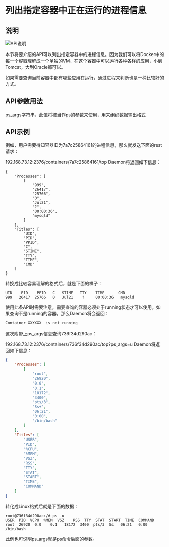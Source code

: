 # 列出指定容器中正在运行的进程信息

## 说明

![API说明](C:\Users\93281\Desktop\7e23b3c0-9a80-482f-9f0c-5c6c19a02970.png)

本节将要介绍的API可以列出指定容器中的进程信息。因为我们可以将Docker中的每一个容器理解成一个单独的VM，在这个容器中可以运行各种各样的应用，小到Tomcat，大到Oracle都可以。

如果需要查询当前容器中都有哪些应用在运行，通过进程来判断也是一种比较好的方式。

## API参数用法

ps_args字符串，此值将被当作ps的参数来使用，用来组织数据输出格式

## API示例

例如，用户需要得知容器ID为7a7c25864161的进程信息，那么就发送下面的rest请求：

192.168.73.12:2376/containers/7a7c25864161/top
Daemon将返回如下信息：

```shell
{
    "Processes": [
        [
            "999",
            "26417",
            "25766",
            "0",
            "Jul21",
            "?",
            "00:00:36",
            "mysqld"
        ]
    ],
    "Titles": [
        "UID",
        "PID",
        "PPID",
        "C",
        "STIME",
        "TTY",
        "TIME",
        "CMD"
    ]
}
```

转换成比较容易理解的格式后，就是下面的样子：

```shell
UID    PID    PPID   C   STIME   TTY    TIME      CMD
999   26417  25766   0   Jul21    ?     00:00:36   mysqld
```

使用此条API时需要注意，需要查询的容器必须处于running状态才可以使用。如果查询不是running的容器，那么Daemon将会返回：

```tex
Container XXXXXX  is not running
```

这次附带上ps_args信息查询736f34d290ac：

192.168.73.12:2376/containers/736f34d290ac/top?ps_args=u
Daemon将返回如下信息：

```json
{
    "Processes": [
        [
            "root",
            "26920",
            "0.0",
            "0.1",
            "18172",
            "3400",
            "pts/3",
            "Ss+",
            "06:21",
            "0:00",
            "/bin/bash"
        ]
    ],
    "Titles": [
        "USER",
        "PID",
        "%CPU",
        "%MEM",
        "VSZ",
        "RSS",
        "TTY",
        "STAT",
        "START",
        "TIME",
        "COMMAND"
    ]
}
```

转化成Linux格式后就是下面的数据：

```shell
root@736f34d290ac:/# ps -u
USER  PID  %CPU  %MEM  VSZ    RSS  TTY  STAT  START  TIME  COMMAND
root  26920  0.0    0.1   18172  3400  pts/3  Ss   06:21   0:00   /bin/bash
```

此例也可说明ps_args就是ps命令后面的参数。
